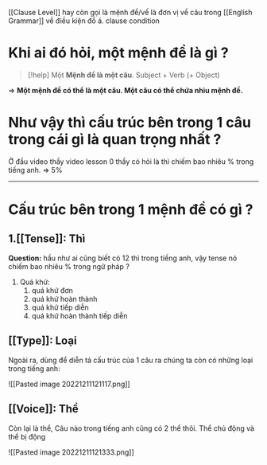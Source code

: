 [[Clause Level]] hay còn gọi là mệnh đề/vế là đơn vị về câu trong [[English Grammar]]
về điều kiện đồ á. clause condition

# Khi ai đó hỏi, một mệnh đề là gì ?


> [!help] 
> Một **Mệnh đề là một câu**.
> Subject + Verb (+ Object)

=> **Một mệnh đề có thể là một câu. Một câu có thể chứa nhìu mệnh đề.**

# Như vậy thì cấu trúc bên trong  1 câu trong cái gì là quan trọng nhất ?
Ở đầu video thầy video lesson 0 thầy có hỏi là thì chiếm bao nhiêu % trong tiếng anh.
=> 5%

---
# Cấu trúc bên trong 1 mệnh đề có gì ? 


## 1.[[Tense]]: Thì
**Question:** hầu như ai cũng biết có 12 thì trong tiếng anh, vậy tense nó chiếm bao nhiêu % trong ngữ pháp ?

1. Quá khứ:
	1. quá khứ đơn
	2. quá khứ hoàn thành
	3. quá khứ tiếp diễn
	4. quá khứ hoàn thành tiếp diễn

## [[Type]]: Loại
Ngoài ra, dùng để diễn tả cấu trúc của 1 câu ra chúng ta còn có những loại trong tiếng anh:

![[Pasted image 20221211121117.png]]


## [[Voice]]: Thể
Còn lại là thể, Câu nào trong tiếng anh cũng có 2 thể thôi.
Thể chủ động và thể bị động

![[Pasted image 20221211121333.png]]



